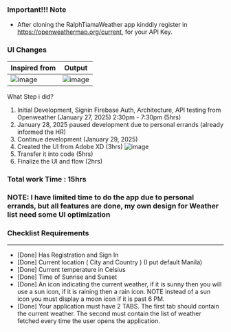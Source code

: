 ### Important!!! Note

- After cloning the RalphTiamaWeather app kinddly register in https://openweathermap.org/current, for your API Key.


### UI Changes
| **Inspired from**                                                    | **Output**                                                       |
|---------------------------------------------------------------|---------------------------------------------------------------|
|![image](https://github.com/user-attachments/assets/1ae4f88e-d5c7-49a8-8bc4-5b60865c4c5b) | ![image](https://github.com/user-attachments/assets/7930445d-5c32-457a-8505-e280c2cefa67)




What Step i did?
1. Initial Development, Signin Firebase Auth, Architecture, API testing from Openweather (January 27, 2025) 2:30pm - 7:30pm (5hrs)
2. January 28, 2025 paused development due to personal errands (already informed the HR)
3. Continue development  (January 29, 2025)
4. Created the UI from Adobe XD (3hrs)
 ![image](https://github.com/user-attachments/assets/91edd7cc-ac5d-4e5b-9499-e78d14ea02b4)
6. Transfer it into code (5hrs)
7. Finalize the UI and flow (2hrs)

### Total work Time : 15hrs

### NOTE: I have limited time to do the app due to personal errands, but all features are done, my own design for Weather list need some UI optimization

### Checklist Requirements
---

- [Done] Has Registration and Sign In
- [Done] Current location ( City and Country ) (I put default Manila)
- [Done] Current temperature in Celsius
- [Done] Time of Sunrise and Sunset
- [Done] An icon indicating the current weather, if it is sunny then you will use a sun icon, if it is raining then a rain icon. NOTE instead of a sun icon you must display a moon icon if it is past 6 PM.
- [Done] Your application must have 2 TABS. The first tab should contain the current weather. The second must contain the list of weather fetched every time the user opens the application.
